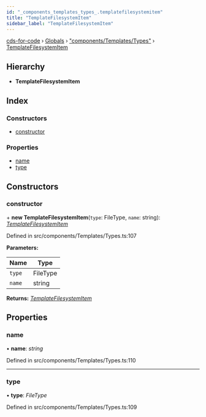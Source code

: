 ```yaml
---
id: "_components_templates_types_.templatefilesystemitem"
title: "TemplateFilesystemItem"
sidebar_label: "TemplateFilesystemItem"
---
```


[cds-for-code](../index.md) › [Globals](../globals.md) › ["components/Templates/Types"](../modules/_components_templates_types_.md) › [TemplateFilesystemItem](_components_templates_types_.templatefilesystemitem.md)

## Hierarchy

* **TemplateFilesystemItem**

## Index

### Constructors

* [constructor](_components_templates_types_.templatefilesystemitem.md#constructor)

### Properties

* [name](_components_templates_types_.templatefilesystemitem.md#name)
* [type](_components_templates_types_.templatefilesystemitem.md#type)

## Constructors

###  constructor

\+ **new TemplateFilesystemItem**(`type`: FileType, `name`: string): *[TemplateFilesystemItem](_components_templates_types_.templatefilesystemitem.md)*

Defined in src/components/Templates/Types.ts:107

**Parameters:**

Name | Type |
------ | ------ |
`type` | FileType |
`name` | string |

**Returns:** *[TemplateFilesystemItem](_components_templates_types_.templatefilesystemitem.md)*

## Properties

###  name

• **name**: *string*

Defined in src/components/Templates/Types.ts:110

___

###  type

• **type**: *FileType*

Defined in src/components/Templates/Types.ts:109
